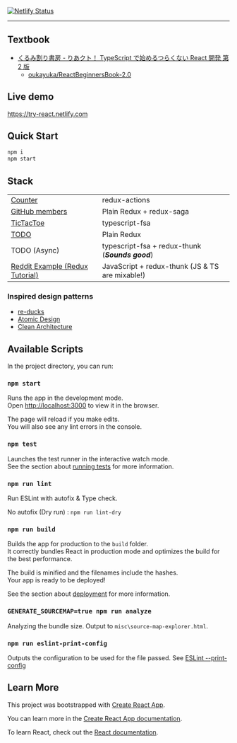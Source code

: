 [![Netlify Status](https://api.netlify.com/api/v1/badges/31a07445-a91f-4f7c-9803-0303061225e3/deploy-status)](https://app.netlify.com/sites/try-react/deploys)

---

## Textbook

- [くるみ割り書房 - りあクト！ TypeScript で始めるつらくない React 開発 第 2 版](https://booth.pm/ja/items/1312652)
  - [oukayuka/ReactBeginnersBook-2.0](https://github.com/oukayuka/ReactBeginnersBook-2.0)

## Live demo

<https://try-react.netlify.com>

## Quick Start

```sh
npm i
npm start
```

## Stack

|                                                                                                   |                                                  |
| ------------------------------------------------------------------------------------------------- | ------------------------------------------------ |
| [Counter](https://github.com/oukayuka/ReactBeginnersBook-2.0/tree/master/10-redux/03-redux)       | redux-actions                                    |
| [GitHub members](https://github.com/oukayuka/ReactBeginnersBook-2.0/tree/master/11-async/03-saga) | Plain Redux + redux-saga                         |
| [TicTacToe](https://reactjs.org/tutorial/tutorial.html)                                           | typescript-fsa                                   |
| [TODO](http://todomvc.com/examples/typescript-react/#/)                                           | Plain Redux                                      |
| TODO (Async)                                                                                      | typescript-fsa + redux-thunk (**_Sounds good_**) |
| [Reddit Example (Redux Tutorial)](https://redux.js.org/advanced/async-actions)                    | JavaScript + redux-thunk (JS & TS are mixable!)  |

### Inspired design patterns

- [re-ducks](https://github.com/alexnm/re-ducks)
- [Atomic Design](https://patternlab.io/)
- [Clean Architecture](https://blog.cleancoder.com/uncle-bob/2012/08/13/the-clean-architecture.html)

## Available Scripts

In the project directory, you can run:

### `npm start`

Runs the app in the development mode.<br>
Open <http://localhost:3000> to view it in the browser.

The page will reload if you make edits.<br>
You will also see any lint errors in the console.

### `npm test`

Launches the test runner in the interactive watch mode.<br>
See the section about [running tests](https://facebook.github.io/create-react-app/docs/running-tests) for more information.

### `npm run lint`

Run ESLint with autofix & Type check.

No autofix (Dry run) : `npm run lint-dry`

### `npm run build`

Builds the app for production to the `build` folder.<br>
It correctly bundles React in production mode and optimizes the build for the best performance.

The build is minified and the filenames include the hashes.<br>
Your app is ready to be deployed!

See the section about [deployment](https://facebook.github.io/create-react-app/docs/deployment) for more information.

### `GENERATE_SOURCEMAP=true npm run analyze`

Analyzing the bundle size.
Output to `misc\source-map-explorer.html`.

### `npm run eslint-print-config`

Outputs the configuration to be used for the file passed.
See [ESLint --print-config](https://eslint.org/docs/user-guide/command-line-interface#--print-config)

## Learn More

This project was bootstrapped with [Create React App](https://github.com/facebook/create-react-app).

You can learn more in the [Create React App documentation](https://facebook.github.io/create-react-app/docs/getting-started).

To learn React, check out the [React documentation](https://reactjs.org/).

